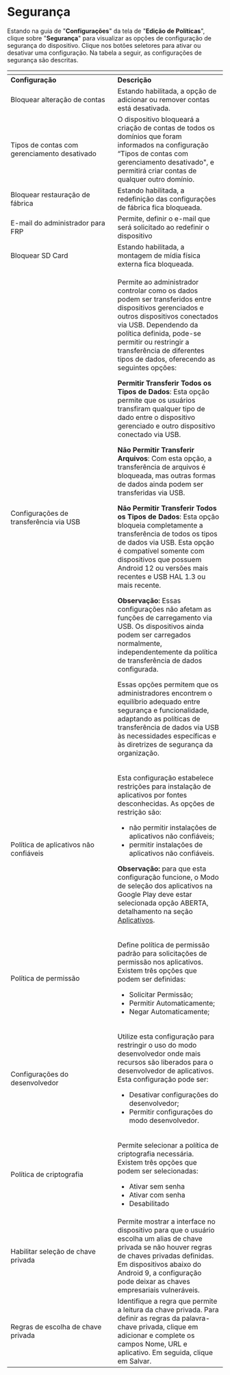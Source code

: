 # Segurança

Estando na guia de "**Configurações**" da tela de "**Edição de Políticas**", clique sobre "**Segurança**" para visualizar as opções de configuração de segurança do dispositivo. Clique nos botões seletores para ativar ou desativar uma configuração. Na tabela a seguir, as configurações de segurança são descritas.

<table data-header-hidden><thead><tr><th width="234"></th><th></th></tr></thead><tbody><tr><td><strong>Configuração</strong></td><td><strong>Descrição</strong></td></tr><tr><td>Bloquear alteração de contas</td><td>Estando habilitada, a opção de adicionar ou remover contas está desativada.</td></tr><tr><td>Tipos de contas com gerenciamento desativado</td><td>O dispositivo bloqueará a criação de contas de todos os domínios que foram informados na configuração “Tipos de contas com gerenciamento desativado", e permitirá criar contas de qualquer outro domínio.</td></tr><tr><td>Bloquear restauração de fábrica</td><td>Estando habilitada, a redefinição das configurações de fábrica fica bloqueada.</td></tr><tr><td>E-mail do administrador para FRP</td><td>Permite, definir o e-mail que será solicitado ao redefinir o dispositivo</td></tr><tr><td>Bloquear SD Card</td><td>Estando habilitada, a montagem de mídia física externa fica bloqueada.</td></tr><tr><td>Configurações de transferência via USB</td><td><p>Permite ao administrador controlar como os dados podem ser transferidos entre dispositivos gerenciados e outros dispositivos conectados via USB. Dependendo da política definida, pode-se permitir ou restringir a transferência de diferentes tipos de dados, oferecendo as seguintes opções:</p><p><strong>Permitir Transferir Todos os Tipos de Dados</strong>: Esta opção permite que os usuários transfiram qualquer tipo de dado entre o dispositivo gerenciado e outro dispositivo conectado via USB.</p><p><strong>Não Permitir Transferir Arquivos</strong>: Com esta opção, a transferência de arquivos é bloqueada, mas outras formas de dados ainda podem ser transferidas via USB.</p><p><strong>Não Permitir Transferir Todos os Tipos de Dados</strong>: Esta opção bloqueia completamente a transferência de todos os tipos de dados via USB. Esta opção é compatível somente com dispositivos que possuem Android 12 ou versões mais recentes e USB HAL 1.3 ou mais recente.</p><p><strong>Observação:</strong> Essas configurações não afetam as funções de carregamento via USB. Os dispositivos ainda podem ser carregados normalmente, independentemente da política de transferência de dados configurada.</p><p>Essas opções permitem que os administradores encontrem o equilíbrio adequado entre segurança e funcionalidade, adaptando as políticas de transferência de dados via USB às necessidades específicas e às diretrizes de segurança da organização.</p></td></tr><tr><td>Política de aplicativos não confiáveis</td><td><p>Esta configuração estabelece restrições para instalação de aplicativos por fontes desconhecidas. As opções de restrição são:</p><ul><li>não permitir instalações de aplicativos não confiáveis;</li><li>permitir instalações de aplicativos não confiáveis.</li></ul><p><strong>Observação:</strong> para que esta configuração funcione, o Modo de seleção dos aplicativos na Google Play deve estar selecionada opção ABERTA, detalhamento na seção <a href="../aplicativos.md">Aplicativos</a>.</p></td></tr><tr><td>Política de permissão</td><td><p>Define política de permissão padrão para solicitações de permissão nos aplicativos. Existem três opções que podem ser definidas:</p><ul><li>Solicitar Permissão;</li><li>Permitir Automaticamente;</li><li>Negar Automaticamente;</li></ul></td></tr><tr><td>Configurações do desenvolvedor</td><td><p>Utilize esta configuração para restringir o uso do modo desenvolvedor onde mais recursos são liberados para o desenvolvedor de aplicativos. Esta configuração pode ser:</p><ul><li>Desativar configurações do desenvolvedor;</li><li>Permitir configurações do modo desenvolvedor.</li></ul></td></tr><tr><td>Política de criptografia</td><td><p>Permite selecionar a política de criptografia necessária. Existem três opções que podem ser selecionadas:</p><ul><li>Ativar sem senha</li><li>Ativar com senha</li><li>Desabilitado</li></ul></td></tr><tr><td>Habilitar seleção de chave privada</td><td>Permite mostrar a interface no dispositivo para que o usuário escolha um alias de chave privada se não houver regras de chaves privadas definidas. Em dispositivos abaixo do Android 9, a configuração pode deixar as chaves empresariais vulneráveis.</td></tr><tr><td>Regras de escolha de chave privada</td><td>Identifique a regra que permite a leitura da chave privada. Para definir as regras da palavra-chave privada, clique em adicionar e complete os campos Nome, URL e aplicativo. Em seguida, clique em Salvar.</td></tr></tbody></table>
